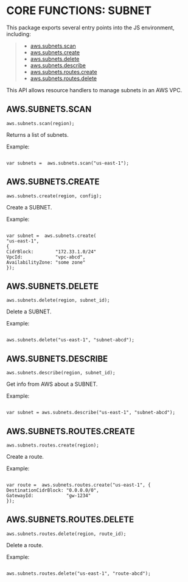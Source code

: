 


# CORE FUNCTIONS: SUBNET




This package exports several entry points into the JS environment,
including:

> * [aws.subnets.scan](#vscan)
> * [aws.subnets.create](#vcreate)
> * [aws.subnets.delete](#vdelete)
> * [aws.subnets.describe](#vdescribe)
> * [aws.subnets.routes.create](#gcreate)
> * [aws.subnets.routes.delete](#gdelete)

This API allows resource handlers to manage subnets in an AWS VPC.

## AWS.SUBNETS.SCAN
<a name="sscan"></a>
`aws.subnets.scan(region);`

Returns a list of subnets.

Example:

```

var subnets =  aws.subnets.scan("us-east-1");

```

## AWS.SUBNETS.CREATE
<a name="screate"></a>
`aws.subnets.create(region, config);`

Create a SUBNET.

Example:

```

var subnet =  aws.subnets.create(
"us-east-1",
{
CidrBlock:        "172.33.1.0/24"
VpcId:            "vpc-abcd",
AvailabilityZone: "some zone"
});

```

## AWS.SUBNETS.DELETE
<a name="sdelete"></a>
`aws.subnets.delete(region, subnet_id);`

Delete a SUBNET.

Example:

```

aws.subnets.delete("us-east-1", "subnet-abcd");

```

## AWS.SUBNETS.DESCRIBE
<a name="sdescribe"></a>
`aws.subnets.describe(region, subnet_id);`

Get info from AWS about a SUBNET.

Example:

```

var subnet = aws.subnets.describe("us-east-1", "subnet-abcd");

```

## AWS.SUBNETS.ROUTES.CREATE
<a name="rcreate"></a>
`aws.subnets.routes.create(region);`

Create a route.

Example:

```

var route =  aws.subnets.routes.create("us-east-1", {
DestinationCidrBlock: "0.0.0.0/0",
GatewayId:            "gw-1234"
});

```

## AWS.SUBNETS.ROUTES.DELETE
<a name="rdelete"></a>
`aws.subnets.routes.delete(region, route_id);`

Delete a route.

Example:

```

aws.subnets.routes.delete("us-east-1", "route-abcd");

```


